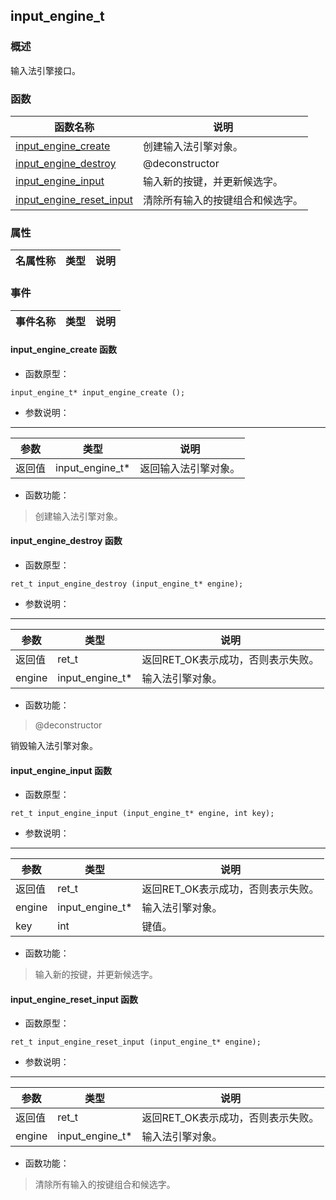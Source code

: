 ## input\_engine\_t
### 概述
 输入法引擎接口。

### 函数
<p id="input_engine_t_methods">

| 函数名称 | 说明 | 
| -------- | ------------ | 
| <a href="#input_engine_t_input_engine_create">input\_engine\_create</a> |  创建输入法引擎对象。 |
| <a href="#input_engine_t_input_engine_destroy">input\_engine\_destroy</a> |  @deconstructor |
| <a href="#input_engine_t_input_engine_input">input\_engine\_input</a> |  输入新的按键，并更新候选字。 |
| <a href="#input_engine_t_input_engine_reset_input">input\_engine\_reset\_input</a> |  清除所有输入的按键组合和候选字。 |
### 属性
<p id="input_engine_t_properties">

| 名属性称 | 类型 | 说明 | 
| -------- | ----- | ------------ | 
### 事件
<p id="input_engine_t_events">

| 事件名称 | 类型  | 说明 | 
| -------- | ----- | ------- | 
#### input\_engine\_create 函数
* 函数原型：

```
input_engine_t* input_engine_create ();
```

* 参数说明：

-----------------------

| 参数 | 类型 | 说明 |
| -------- | ----- | --------- |
| 返回值 | input\_engine\_t* | 返回输入法引擎对象。 |
* 函数功能：

> <p id="input_engine_t_input_engine_create"> 创建输入法引擎对象。




#### input\_engine\_destroy 函数
* 函数原型：

```
ret_t input_engine_destroy (input_engine_t* engine);
```

* 参数说明：

-----------------------

| 参数 | 类型 | 说明 |
| -------- | ----- | --------- |
| 返回值 | ret\_t | 返回RET\_OK表示成功，否则表示失败。 |
| engine | input\_engine\_t* | 输入法引擎对象。 |
* 函数功能：

> <p id="input_engine_t_input_engine_destroy"> @deconstructor
 销毁输入法引擎对象。




#### input\_engine\_input 函数
* 函数原型：

```
ret_t input_engine_input (input_engine_t* engine, int key);
```

* 参数说明：

-----------------------

| 参数 | 类型 | 说明 |
| -------- | ----- | --------- |
| 返回值 | ret\_t | 返回RET\_OK表示成功，否则表示失败。 |
| engine | input\_engine\_t* | 输入法引擎对象。 |
| key | int | 键值。 |
* 函数功能：

> <p id="input_engine_t_input_engine_input"> 输入新的按键，并更新候选字。




#### input\_engine\_reset\_input 函数
* 函数原型：

```
ret_t input_engine_reset_input (input_engine_t* engine);
```

* 参数说明：

-----------------------

| 参数 | 类型 | 说明 |
| -------- | ----- | --------- |
| 返回值 | ret\_t | 返回RET\_OK表示成功，否则表示失败。 |
| engine | input\_engine\_t* | 输入法引擎对象。 |
* 函数功能：

> <p id="input_engine_t_input_engine_reset_input"> 清除所有输入的按键组合和候选字。




